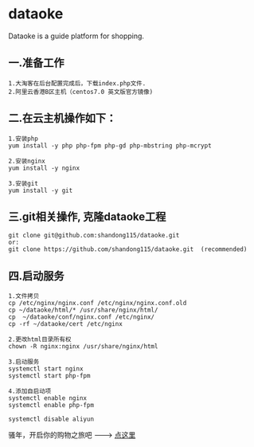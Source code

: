 # dataoke
Dataoke is a guide platform for shopping. <br>
## 一.准备工作
	1.大淘客在后台配置完成后，下载index.php文件. 
	2.阿里云香港B区主机（centos7.0 英文版官方镜像) 
## 二.在云主机操作如下：
	1.安装php 
	yum install -y php php-fpm php-gd php-mbstring php-mcrypt

	2.安装nginx 
	yum install -y nginx

	3.安装git 
	yum install -y git

## 三.git相关操作, 克隆dataoke工程
	git clone git@github.com:shandong115/dataoke.git
	or: 
	git clone https://github.com/shandong115/dataoke.git  (recommended)

## 四.启动服务
	1.文件拷贝 
	cp /etc/nginx/nginx.conf /etc/nginx/nginx.conf.old
	cp ~/dataoke/html/* /usr/share/nginx/html/
	cp  ~/dataoke/conf/nginx.conf /etc/nginx/
	cp -rf ~/dataoke/cert /etc/nginx

	2.更改html目录所有权 
	chown -R nginx:nginx /usr/share/nginx/html

	3.启动服务 
	systemctl start nginx
	systemctl start php-fpm

	4.添加自启动项 
	systemctl enable nginx
	systemctl enable php-fpm
	
	systemctl disable aliyun

骚年，开启你的购物之旅吧 ---> [点这里](https://zhaolixing.com)

